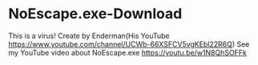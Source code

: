 # NoEscape.exe-Download
This is a virus!
Create by Enderman(His YouTube https://www.youtube.com/channel/UCWb-66XSFCV5vgKEbl22R6Q)
See my YouTube video about NoEscape.exe https://youtu.be/w1N8QhSOFFk
